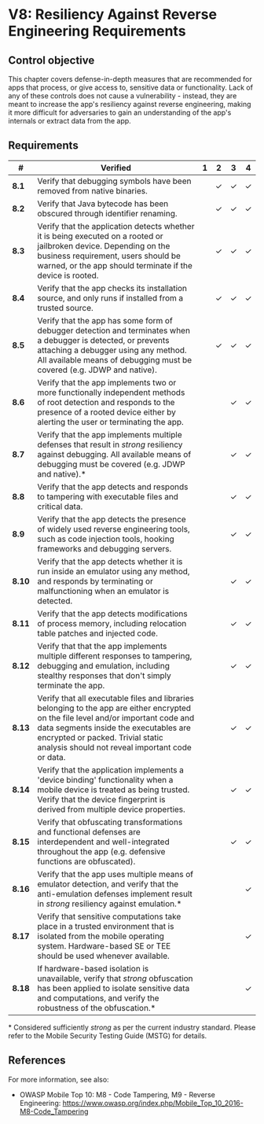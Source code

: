 # V8: Resiliency Against Reverse Engineering Requirements

## Control objective

This chapter covers defense-in-depth measures that are recommended for apps that process, or give access to, sensitive data or functionality. Lack of any of these controls does not cause a vulnerability - instead, they are meant to increase the app's resiliency against reverse engineering, making it more difficult for adversaries to gain an understanding of the app's internals or extract data from the app.

## Requirements

| # | Verified | 1 | 2 | 3 | 4 |
| --- | --- | --- | --- | --- | --- |
| **8.1** | Verify that debugging symbols have been removed from native binaries. |   | ✓ | ✓ | ✓ |
| **8.2** | Verify that Java bytecode has been obscured through identifier renaming.  |   | ✓ | ✓ | ✓ |
| **8.3** | Verify that the application detects whether it is being executed on a rooted or jailbroken device. Depending on the business requirement, users should be warned, or the app should terminate if the device is rooted. |   | ✓ | ✓ | ✓ |
| **8.4** | Verify that the app checks its installation source, and only runs if installed from a trusted source. |   | ✓ | ✓ | ✓ |
| **8.5** | Verify that the app has some form of debugger detection and terminates when a debugger is detected, or prevents attaching a debugger using any method. All available means of debugging must be covered (e.g. JDWP and native). |   | ✓ | ✓ | ✓ |
| **8.6** | Verify that the app implements two or more functionally independent methods of root detection and responds to the presence of a rooted device either by alerting the user or terminating the app. |   |  | ✓ | ✓ |
| **8.7** | Verify that the app implements multiple defenses that result in *strong* resiliency against debugging. All available means of debugging must be covered (e.g. JDWP and native).\* |   |  | ✓ | ✓ |
| **8.8** | Verify that the app detects and responds to tampering with executable files and critical data. |   |   | ✓ | ✓ |
| **8.9** | Verify that the app detects the presence of widely used reverse engineering tools, such as code injection tools, hooking frameworks and debugging servers. |   |   | ✓ | ✓ |
| **8.10** | Verify that the app detects whether it is run inside an emulator using any method, and responds by terminating or malfunctioning when an emulator is detected.  |   |   | ✓ | ✓ |
| **8.11** | Verify that the app detects modifications of process memory, including relocation table patches and injected code.  |   |   | ✓ | ✓ |
| **8.12** | Verify that that the app implements multiple different responses to tampering, debugging and emulation, including stealthy responses that don't simply terminate the app. |   |   | ✓ | ✓ |
| **8.13** | Verify that all executable files and libraries belonging to the app are either encrypted on the file level and/or important code and data segments inside the executables are encrypted or packed. Trivial static analysis should not reveal important code or data. |   |   | ✓ | ✓ |
| **8.14**| Verify that the application implements a 'device binding' functionality when a mobile device is treated as being trusted. Verify that the device fingerprint is derived from multiple device properties.  |   |   | ✓ | ✓ |
| **8.15** | Verify that obfuscating transformations and functional defenses are interdependent and well-integrated throughout the app (e.g. defensive functions are obfuscated). |   |   | ✓ | ✓ |
| **8.16** | Verify that the app uses multiple means of emulator detection, and verify that the anti-emulation defenses implement result in *strong* resiliency against emulation.\* |   |   |   | ✓ |
| **8.17** | Verify that sensitive computations take place in a trusted environment that is isolated from the mobile operating system. Hardware-based SE or TEE should be used whenever available. |   |   |   | ✓ |
| **8.18** | If hardware-based isolation is unavailable, verify that *strong* obfuscation has been applied to isolate sensitive data and computations, and verify the robustness of the obfuscation.* |   |   |   | ✓ |

\* Considered sufficiently *strong* as per the current industry standard. Please refer to the Mobile Security Testing Guide (MSTG) for details.

## References

For more information, see also:

- OWASP Mobile Top 10: M8 - Code Tampering, M9 - Reverse Engineering: https://www.owasp.org/index.php/Mobile_Top_10_2016-M8-Code_Tampering
